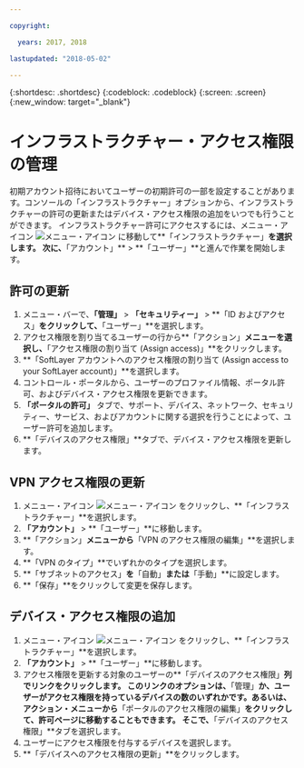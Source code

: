 ```yaml
---

copyright:

  years: 2017, 2018

lastupdated: "2018-05-02"

---
```


{:shortdesc: .shortdesc}
{:codeblock: .codeblock}
{:screen: .screen}
{:new_window: target="_blank"}

# インフラストラクチャー・アクセス権限の管理

初期アカウント招待においてユーザーの初期許可の一部を設定することがあります。コンソールの「インフラストラクチャー」オプションから、インフラストラクチャーの許可の更新またはデバイス・アクセス権限の追加をいつでも行うことができます。 インフラストラクチャー許可にアクセスするには、メニュー・アイコン ![メニュー・アイコン](../icons/icon_hamburger.svg) に移動して**「インフラストラクチャー」**を選択します。 次に、**「アカウント」** &gt; **「ユーザー」**と進んで作業を開始します。

## 許可の更新

1. メニュー・バーで、**「管理」** &gt; **「セキュリティー」** &gt; **「ID およびアクセス」**をクリックして、**「ユーザー」**を選択します。
2. アクセス権限を割り当てるユーザーの行から**「アクション」**メニューを選択し、**「アクセス権限の割り当て (Assign access)」**をクリックします。
3. **「SoftLayer アカウントへのアクセス権限の割り当て (Assign access to your SoftLayer account)」**を選択します。
4. コントロール・ポータルから、ユーザーのプロファイル情報、ポータル許可、およびデバイス・アクセス権限を更新できます。
5. **「ポータルの許可」** タブで、サポート、デバイス、ネットワーク、セキュリティー、サービス、およびアカウントに関する選択を行うことによって、ユーザー許可を追加します。
6. **「デバイスのアクセス権限」**タブで、デバイス・アクセス権限を更新します。

## VPN アクセス権限の更新

1. メニュー・アイコン ![メニュー・アイコン](../icons/icon_hamburger.svg) をクリックし、**「インフラストラクチャー」**を選択します。
2. **「アカウント」** &gt; **「ユーザー」**に移動します。
3. **「アクション」**メニューから**「VPN のアクセス権限の編集」**を選択します。
4. **「VPN のタイプ」**でいずれかのタイプを選択します。
5. **「サブネットのアクセス」**を**「自動」**または**「手動」**に設定します。
6. **「保存」**をクリックして変更を保存します。

## デバイス・アクセス権限の追加

1. メニュー・アイコン ![メニュー・アイコン](../icons/icon_hamburger.svg) をクリックし、**「インフラストラクチャー」**を選択します。
2. **「アカウント」** &gt; **「ユーザー」**に移動します。
3. アクセス権限を更新する対象のユーザーの**「デバイスのアクセス権限」**列でリンクをクリックします。 このリンクのオプションは、**「管理」**か、ユーザーがアクセス権限を持っているデバイスの数のいずれかです。あるいは、アクション・メニューから**「ポータルのアクセス権限の編集」**をクリックして、許可ページに移動することもできます。 そこで、**「デバイスのアクセス権限」**タブを選択します。
4. ユーザーにアクセス権限を付与するデバイスを選択します。
5. **「デバイスへのアクセス権限の更新」**をクリックします。
